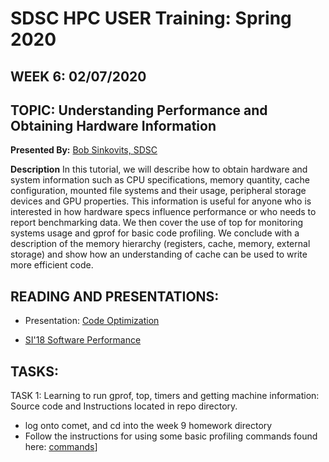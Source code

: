 # SDSC HPC USER Training:  Spring 2020
## WEEK 6: 02/07/2020

## TOPIC: Understanding Performance and Obtaining Hardware Information
**Presented By:**  [Bob Sinkovits, SDSC](https://hpc-students.sdsc.edu/instr_bios/robert_sinkovits.html)

**Description**
In this tutorial, we will describe how to obtain hardware and system information such as CPU specifications, memory quantity, cache configuration, mounted file systems and their usage, peripheral storage devices and GPU properties. This information is useful for anyone who is interested in how hardware specs influence performance or who needs to report benchmarking data. We then cover the use of top for monitoring systems usage and gprof for basic code profiling. We conclude with a description of the memory hierarchy (registers, cache, memory, external storage) and show how an understanding of cache can be used to write more efficient code.


## READING AND PRESENTATIONS:

* Presentation: [Code Optimization](https://github.com/sdsc-hpc-students/hpc-training-spring2019/blob/master/wk9-05-31-19/Sinkovits_Code_optimization.pdf)

*  [SI'18 Software Performance](https://github.com/sdsc/sdsc-summer-institute-2018/tree/master/6_software_performance)

## TASKS:
TASK 1: Learning to run gprof, top, timers and getting machine information:
Source code and Instructions located in repo directory.

* log onto comet, and cd into the week 9 homework directory
* Follow the instructions for using some basic profiling commands found here: [commands](./commands.txt)]
 
